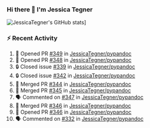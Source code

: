 ### Hi there 👋 I'm Jessica Tegner

![JessicaTegner's GitHub stats](https://github-readme-stats.vercel.app/api?username=jessicategner)]


### :zap: Recent Activity

<!--START_SECTION:activity-->
1. 💪 Opened PR [#349](https://github.com/JessicaTegner/pypandoc/pull/349) in [JessicaTegner/pypandoc](https://github.com/JessicaTegner/pypandoc)
2. 💪 Opened PR [#348](https://github.com/JessicaTegner/pypandoc/pull/348) in [JessicaTegner/pypandoc](https://github.com/JessicaTegner/pypandoc)
3. 🔒 Closed issue [#339](https://github.com/JessicaTegner/pypandoc/issues/339) in [JessicaTegner/pypandoc](https://github.com/JessicaTegner/pypandoc)
4. 🔒 Closed issue [#342](https://github.com/JessicaTegner/pypandoc/issues/342) in [JessicaTegner/pypandoc](https://github.com/JessicaTegner/pypandoc)
5. 🎉 Merged PR [#344](https://github.com/JessicaTegner/pypandoc/pull/344) in [JessicaTegner/pypandoc](https://github.com/JessicaTegner/pypandoc)
6. 🎉 Merged PR [#345](https://github.com/JessicaTegner/pypandoc/pull/345) in [JessicaTegner/pypandoc](https://github.com/JessicaTegner/pypandoc)
7. 🗣 Commented on [#347](https://github.com/JessicaTegner/pypandoc/pull/347#issuecomment-1763261000) in [JessicaTegner/pypandoc](https://github.com/JessicaTegner/pypandoc)
8. 🎉 Merged PR [#346](https://github.com/JessicaTegner/pypandoc/pull/346) in [JessicaTegner/pypandoc](https://github.com/JessicaTegner/pypandoc)
9. 💪 Opened PR [#346](https://github.com/JessicaTegner/pypandoc/pull/346) in [JessicaTegner/pypandoc](https://github.com/JessicaTegner/pypandoc)
10. 🗣 Commented on [#332](https://github.com/JessicaTegner/pypandoc/issues/332#issuecomment-1747479442) in [JessicaTegner/pypandoc](https://github.com/JessicaTegner/pypandoc)
<!--END_SECTION:activity-->
